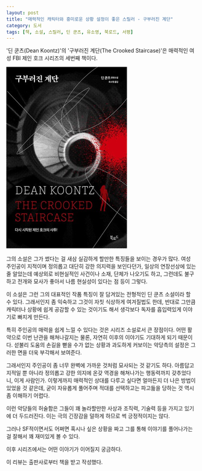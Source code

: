 ```yaml
---
layout: post
title: "매력적인 캐릭터와 흥미로운 상황 설정이 좋은 스릴러 - 구부러진 계단"
category: 도서
tags: [책, 소설, 스릴러, 딘 쿤츠, 유소영, 북로드, 서평]
---
```


'딘 쿤츠(Dean Koontz)'의
'구부러진 계단(The Crooked Staircase)'은
매력적인 여성 FBI 제인 호크 시리즈의 세번째 책이다.

![표지](/images/the-crooked-staircase-book-h480.jpg)

그의 소설은 그가 썼다는 걸 새삼 실감하게 할만한 특징들을 보이는 경우가 많다.
여성 주인공이 지적이며 정의롭고 대단히 강한 의지력을 보인다던가,
일상의 연장선상에 있는 줄 알았는데 예상외로 비현실적인 사건이나 소재, 단체가 나오기도 하고,
그런데도 불구하고 전개와 묘사가 좋아서 나름 현실성이 있다는 점 등이 그렇다.

이 소설은 그런 그의 대표적인 작품 특징이 잘 담겨있는 전형적인 딘 쿤츠 소설이라 할 수 있다.
그래서인지 좀 익숙하고 그것이 자칫 식상하게 여겨질법도 한데,
반대로 그만큼 캐릭터나 상황에 쉽게 공감할 수 있는 것이기도 해서
생각보다 독자를 흡입력있게 이야기로 빠지게 만든다.

특히 주인공의 매력을 쉽게 느낄 수 있다는 것은 시리즈 소설로서 큰 장점이다.
어떤 활약으로 이번 난관을 해쳐나갈지는 물론,
자연히 이후의 이야기도 기대하게 되기 때문이다.
섣불리 도움의 손길을 뻗을 수가 없는 상황과 과도하게 커보이는 악당측의 설정은 그러한 면을 더욱 부각해서 보여준다.

그래서인지 주인공이 좀 너무 완벽에 가까운 것처럼 묘사되는 것 같기도 하다.
아름답고 지적일 뿐 아니라 정의롭고 강한 의지에 온갖 역경을 해쳐나가는 행동력까지 갖추었다니, 이게 사람인가.
이렇게까지 매력적인 상대를 다루고 싶다면 얼마든지 더 나은 방법이 있었을 것 같은데,
굳이 자유롭게 풀어주며 적대를 선택하고는 파고듦을 당하는 것 역시 좀 이해하기 어렵다.

이런 악당들의 허술함은
그들이 꽤 놀라할만한 사상과 조직력, 기술력 등을 가지고 있기에 더 두드러진다.
이는 극의 긴장감을 덜하게 하므로 썩 긍정적이지는 않다.

그러나 SF적이면서도 어쩌면 혹시나 싶은 상황을 짜고
그를 통해 이야기를 풀어나가는 걸 잘해서 꽤 재미있게 볼 수 있다.

이후 시리즈에서는 어떤 이야기가 이어질지 궁금하다.



<div class="im im-info">
이 리뷰는 출판사로부터 책을 받고 작성했다.
</div>
